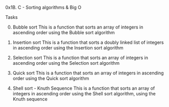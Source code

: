 0x1B. C - Sorting algorithms & Big O

Tasks

0. Bubble sort
This is a function that sorts an array of integers in ascending order using the Bubble sort algorithm

1. Insertion sort
This is a function that sorts a doubly linked list of integers in ascending order using the Insertion sort algorithm

2. Selection sort
This is a function that sorts an array of integers in ascending order using the Selection sort algorithm

3. Quick sort
This is a function that sorts an array of integers in ascending order using the Quick sort algorithm

4. Shell sort - Knuth Sequence
This is a function that sorts an array of integers in ascending order using the Shell sort algorithm, using the Knuth sequence


